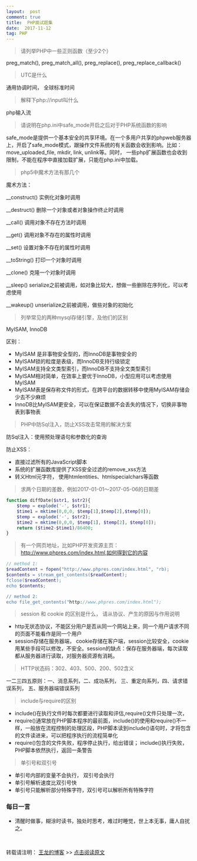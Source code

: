 ```yaml
---
layout:  post
comment: true
title:  PHP面试题集
date:  2017-11-12
tag: PHP
---
```


> 请列举PHP中一些正则函数（至少2个）

preg_match(), preg_match_all(), preg_replace(), preg_replace_callback()

> UTC是什么

通用协调时间， 全球标准时间

> 解释下php://input叫什么

php输入流

> 请说明在php.ini中safe_mode开启之后对于PHP系统函数的影响

safe_mode是提供一个基本安全的共享环境。在一个多用户共享的phpweb服务器上，开启了safe_mode模式，跟操作文件系统的有关函数会收到影响。比如：move_uploaded_file, mkdir, link, unlink等。同时， 一些php扩展函数也会收到限制，不能在程序中直接加载扩展，只能在php.ini中加载。

> php5中魔术方法有那几个

魔术方法：

__construct() 实例化对象时调用

__destruct() 删除一个对象或者对象操作终止时调用

__call() 调用对象不存在方法时调用

__get() 调用对象不存在的属性时调用

__set() 设置对象不存在的属性时调用

__toString() 打印一个对象时调用

__clone()  克隆一个对象时调用

__sleep()  serialize之前被调用，如对象比较大，想做一些删除在序列化，可以考虑使用

__wakeup() unserialize之前被调用，做些对象的初始化

 
 > 列举常见的两种mysql存储引擎，及他们的区别
 
 MyISAM, InnoDB
 
 区别：
 
 * MyISAM 是非事物安全型的，而InnoDB是事物安全的
 * MyISAM锁的粒度是表级，而InnoDB支持行级锁定
 * MyISAM支持全文类型索引，而InnoDB不支持全文类型索引
 * MyISAM相对简单，在效率上要优于InnoDB，小型应用可以考虑使用MyISAM
 * MyISAM表是保存称文件的形式，在跨平台的数据转移中使用MyISAM存储会少去不少麻烦
 * InnoDB比MyISAM更安全，可以在保证数据不会丢失的情况下，切换非事物表到事物表
 
> PHP中防Sql注入，防止XSS攻击常用的解决方案

防Sql注入：使用预处理语句和参数化的查询

防止XSS： 
* 直接过滤所有的JavaScript脚本
* 系统的扩展函数库提供了XSS安全过滤的remove_xss方法
* 转义Html元字符， 使用htmlentities、htmlspecialchars等函数


> 求两个日期的差数，例如2017-01-01～2017-05-06的日期差

```php
function diffDate($str1, $str2){
    $temp = explode('-', $str1);
    $time1 = mktime(0,0,0, $temp[1],$temp[2],$temp[0]);
    $temp = explode('-', $str2);
    $time2 = mktime(0,0,0, $temp[1], $temp[2], $temp[0]);
    return ($time2-$time1)/86400;
}
```

> 有一个网页地址，比如PHP开发资源主页：http://www.phpres.com/index.html,如何得到它的内容

```php
// method 1: 
$readContent = fopen("http://www.phpres.com/index.html", "rb);
$contents = stream_get_contents($readContent);
fclose($readContent);
echo $contents;

// method 2:
echo file_get_contents("http://www.phpres.com/index.html");
```

> session 和 cookie 的区别是什么， 请从协议、产生的原因与作用说明

* http无状态协议，不能区分用户是否从同一个网站上来，同一个用户请求不同的页面不能看作是同一个用户
* session存储在服务器端， cookie存储在客户端，session比较安全，cookie用某些手段可以修改，不安全。session的缺点：保存在服务器端，每次读取都从服务器进行读取，对服务器资源有消耗。

 
 > HTTP状态码：302、403、500、200、502含义
 
 一二三四五原则：一、消息系列，二、成功系列， 三、重定向系列，四、请求错误系列， 五、服务器端错误系列
 
 > include与require的区别
 
 * include()在执行文件时每次都要进行读取和评估,require()文件只处理一次，
 * require()通常放在PHP脚本程序的最前面，include()的使用和require()不一样，一般放在流程控制的处理区段，PHP脚本读到include()语句时，才将包含的文件读进来，可以把程序执行的流程简单化
 * require()包含的文件失败，程序停止执行，给出错误； include()执行失败，PHP脚本依然执行，返回一条警告
 
 > 单引号和双引号
 * 单引号内部的变量不会执行， 双引号会执行
 * 单引号解析速度比双引号快
 * 单引号只能解析部分特殊字符，双引号可以解析所有特殊字符
 


 ### 每日一言
 
 * 清醒时做事，糊涂时读书，独处时思考，难过时睡觉，世上本无事，庸人自扰之。
 
 
 </br>
 
 转载请注明： [王龙的博客](http://wanglong.org.cn) >> [点击阅读原文](http://wanglong.org.cn/2017/11/php_job_interview/)